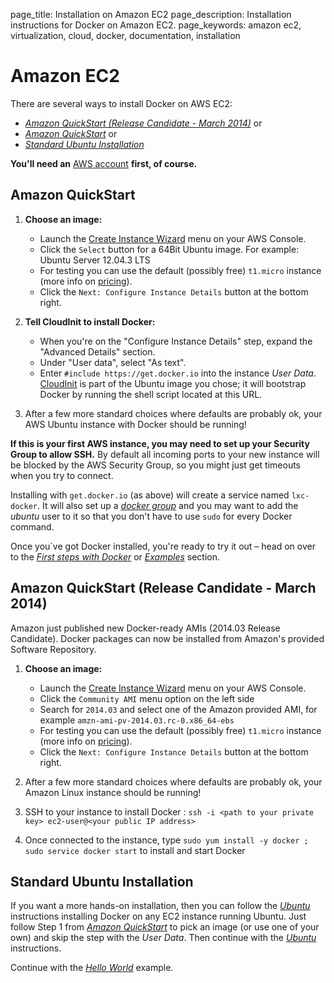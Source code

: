 page_title: Installation on Amazon EC2
page_description: Installation instructions for Docker on Amazon EC2.
page_keywords: amazon ec2, virtualization, cloud, docker, documentation, installation

# Amazon EC2

There are several ways to install Docker on AWS EC2:

 - [*Amazon QuickStart (Release Candidate - March 2014)*](
    #amazon-quickstart-release-candidate-march-2014) or
 - [*Amazon QuickStart*](#amazon-quickstart) or
 - [*Standard Ubuntu Installation*](#standard-ubuntu-installation)

**You'll need an** [AWS account](http://aws.amazon.com/) **first, of
course.**

## Amazon QuickStart

1. **Choose an image:**
   - Launch the [Create Instance
     Wizard](https://console.aws.amazon.com/ec2/v2/home?#LaunchInstanceWizard:)
     menu on your AWS Console.
   - Click the `Select` button for a 64Bit Ubuntu
     image. For example: Ubuntu Server 12.04.3 LTS
   - For testing you can use the default (possibly free)
     `t1.micro` instance (more info on
     [pricing](http://aws.amazon.com/ec2/pricing/)).
   - Click the `Next: Configure Instance Details`
     button at the bottom right.

2. **Tell CloudInit to install Docker:**
   - When you're on the "Configure Instance Details" step, expand the
     "Advanced Details" section.
   - Under "User data", select "As text".
   - Enter `#include https://get.docker.io` into
     the instance *User Data*.
     [CloudInit](https://help.ubuntu.com/community/CloudInit) is part
     of the Ubuntu image you chose; it will bootstrap Docker by
     running the shell script located at this URL.

3. After a few more standard choices where defaults are probably ok,
   your AWS Ubuntu instance with Docker should be running!

**If this is your first AWS instance, you may need to set up your
Security Group to allow SSH.** By default all incoming ports to your new
instance will be blocked by the AWS Security Group, so you might just
get timeouts when you try to connect.

Installing with `get.docker.io` (as above) will
create a service named `lxc-docker`. It will also
set up a [*docker group*](../binaries/#dockergroup) and you may want to
add the *ubuntu* user to it so that you don't have to use
`sudo` for every Docker command.

Once you`ve got Docker installed, you're ready to try it out – head on
over to the [*First steps with Docker*](/use/basics/) or
[*Examples*](/examples/) section.

## Amazon QuickStart (Release Candidate - March 2014)

Amazon just published new Docker-ready AMIs (2014.03 Release Candidate).
Docker packages can now be installed from Amazon's provided Software
Repository.

1. **Choose an image:**
   - Launch the [Create Instance
     Wizard](https://console.aws.amazon.com/ec2/v2/home?#LaunchInstanceWizard:)
     menu on your AWS Console.
   - Click the `Community AMI` menu option on the
     left side
   - Search for `2014.03` and select one of the Amazon provided AMI,
     for example `amzn-ami-pv-2014.03.rc-0.x86_64-ebs`
   - For testing you can use the default (possibly free)
     `t1.micro` instance (more info on
     [pricing](http://aws.amazon.com/ec2/pricing/)).
   - Click the `Next: Configure Instance Details`
      button at the bottom right.

2. After a few more standard choices where defaults are probably ok,
   your Amazon Linux instance should be running!
3. SSH to your instance to install Docker :
   `ssh -i <path to your private key> ec2-user@<your public IP address>`

4. Once connected to the instance, type
    `sudo yum install -y docker ; sudo service docker start`
 to install and start Docker

## Standard Ubuntu Installation

If you want a more hands-on installation, then you can follow the
[*Ubuntu*](../ubuntulinux/#ubuntu-linux) instructions installing Docker
on any EC2 instance running Ubuntu. Just follow Step 1 from [*Amazon
QuickStart*](#amazon-quickstart) to pick an image (or use one of your
own) and skip the step with the *User Data*. Then continue with the
[*Ubuntu*](../ubuntulinux/#ubuntu-linux) instructions.

Continue with the [*Hello World*](/examples/hello_world/#hello-world) example.
